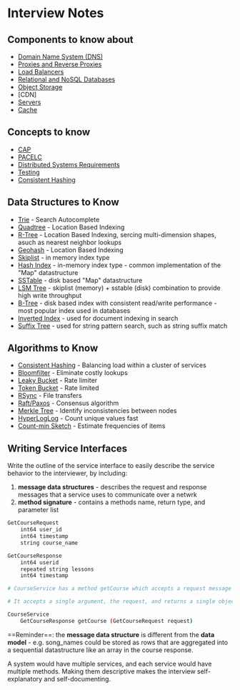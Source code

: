 # Interview Notes

## Components to know about

- [Domain Name System (DNS)](./Domain%20Name%20System.md)
- [Proxies and Reverse Proxies](./Proxy%20and%20Reverse%20Proxy.md)
- [Load Balancers](./Load%20Balancing.md)
- [Relational and NoSQL Databases](./Databases.md)
- [Object Storage](./Object%20Storage.md)
- [CDN]
- [Servers](./Servers.md)
- [Cache](./Cache.md)

## Concepts to know

- [CAP](./CAP%20Theorem.md)
- [PACELC](./PACELC%20Theorem.md)
- [Distributed Systems Requirements](./index.md)
- [Testing](./Testing.md)
- [Consistent Hashing](./Consistent%20Hashing.md)

## Data Structures to Know

- [Trie]() - Search Autocomplete
- [Quadtree]() - Location Based Indexing
- [R-Tree](./Key%20Datastructures.md) - Location Based Indexing, sercing multi-dimension shapes, asuch as nearest neighbor lookups
- [Geohash]() - Location Based Indexing
- [Skiplist](./Key%20Datastructures.md) - in memory index type
- [Hash Index](./Key%20Datastructures.md) - in-memory index type - common implementation of the "Map" datastructure
- [SSTable](./Key%20Datastructures.md) - disk based "Map" datastructure
- [LSM Tree](./Key%20Datastructures.md) - skiplist (memory) + sstable (disk) combination to provide high write throughput
- [B-Tree](./Key%20Datastructures.md) - disk based index with consistent read/write performance - most popular index used in databases
- [Inverted Index](./Key%20Datastructures.md) - used for document indexing in search
- [Suffix Tree](./Key%20Datastructures.md) - used for string pattern search, such as string suffix match

## Algorithms to Know

- [Consistent Hashing]() - Balancing load within a cluster of services
- [Bloomfilter]() - Eliminate costly lookups
- [Leaky Bucket]() - Rate limiter
- [Token Bucket]() - Rate limited
- [RSync]() - File transfers
- [Raft/Paxos]() - Consensus algorithm
- [Merkle Tree]() - Identify inconsistencies between nodes
- [HyperLogLog]() - Count unique values fast
- [Count-min Sketch]() - Estimate frequencies of items


## Writing Service Interfaces

Write the outline of the service interface to easily describe the service behavior to the interviewer, by including:

1. **message data structures** - describes the request and response messages that a service uses to communicate over a netwrk
2. **method signature** - contains a methods name, return type, and parameter list

```bash
GetCourseRequest
    int64 user_id
    int64 timestamp
    string course_name

GetCourseResponse
    int64 userid
    repeated string lessons
    int64 timestamp

# CourseService has a method getCourse which accepts a request message GetCourseRequest and returns the response message GetCourseResponse

# It accepts a single argument, the request, and returns a single object, the response

CourseService
    GetCourseResponse getCourse (GetCourseRequest request)

```

==Reminder==: the **message data structure** is different from the **data model** - e.g. song_names could be stored as rows that are aggregated into a sequential datastructure like an array in the course response.

A system would have multiple services, and each service would have multiple methods. Making them descriptive makes the interview self-explanatory and self-documenting. 
